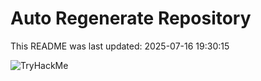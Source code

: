 # Auto Regenerate Repository

This README was last updated: 2025-07-16 19:30:15

 ![TryHackMe](https://tryhackme.com/badge/533634)